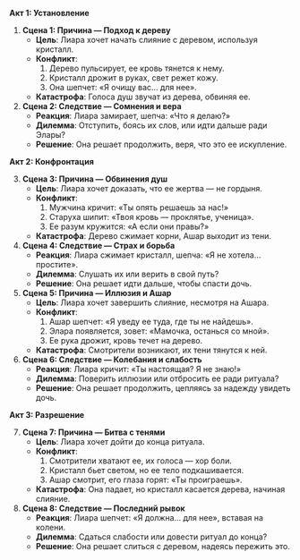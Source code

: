 **Акт 1: Установление**

1. **Сцена 1: Причина — Подход к дереву**
    - **Цель**: Лиара хочет начать слияние с деревом, используя кристалл.
    - **Конфликт**:
        1. Дерево пульсирует, ее кровь тянется к нему.
        2. Кристалл дрожит в руках, свет режет кожу.
        3. Она шепчет: «Я очищу вас… для нее».
    - **Катастрофа**: Голоса душ звучат из дерева, обвиняя ее.
2. **Сцена 2: Следствие — Сомнения и вера**
    - **Реакция**: Лиара замирает, шепча: «Что я делаю?»
    - **Дилемма**: Отступить, боясь их слов, или идти дальше ради Элары?
    - **Решение**: Она решает продолжить, веря, что это ее искупление.

**Акт 2: Конфронтация**

3. **Сцена 3: Причина — Обвинения душ**
    - **Цель**: Лиара хочет доказать, что ее жертва — не гордыня.
    - **Конфликт**:
        1. Мужчина кричит: «Ты опять решаешь за нас!»
        2. Старуха шипит: «Твоя кровь — проклятье, ученица».
        3. Ее разум кружится: «А если они правы?»
    - **Катастрофа**: Дерево сжимает корни, Ашар выходит из тени.
4. **Сцена 4: Следствие — Страх и борьба**
    - **Реакция**: Лиара сжимает кристалл, шепча: «Я не хотела… простите».
    - **Дилемма**: Слушать их или верить в свой путь?
    - **Решение**: Она решает идти дальше, чтобы спасти дочь.
5. **Сцена 5: Причина — Иллюзия и Ашар**
    - **Цель**: Лиара хочет завершить слияние, несмотря на Ашара.
    - **Конфликт**:
        1. Ашар шепчет: «Я уведу ее туда, где ты не найдешь».
        2. Элара появляется, зовет: «Мамочка, останься со мной».
        3. Ее рука дрожит, кровь течет на дерево.
    - **Катастрофа**: Смотрители возникают, их тени тянутся к ней.
6. **Сцена 6: Следствие — Колебания и слабость**
    - **Реакция**: Лиара кричит: «Ты настоящая? Я не знаю!»
    - **Дилемма**: Поверить иллюзии или отбросить ее ради ритуала?
    - **Решение**: Она решает продолжить, цепляясь за надежду увидеть дочь.

**Акт 3: Разрешение**

7. **Сцена 7: Причина — Битва с тенями**
    - **Цель**: Лиара хочет дойти до конца ритуала.
    - **Конфликт**:
        1. Смотрители хватают ее, их голоса — хор боли.
        2. Кристалл бьет светом, но ее тело подкашивается.
        3. Ашар смотрит, его глаза горят: «Ты проиграешь».
    - **Катастрофа**: Она падает, но кристалл касается дерева, начиная слияние.
8. **Сцена 8: Следствие — Последний рывок**
    - **Реакция**: Лиара шепчет: «Я должна… для нее», вставая на колени.
    - **Дилемма**: Сдаться слабости или довести ритуал до конца?
    - **Решение**: Она решает слиться с деревом, надеясь пережить это.